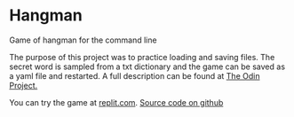 # Hangman
Game of hangman for the command line

The purpose of this project was to practice loading and saving files.  The secret
word is sampled from a txt dictionary and the game can be saved as a yaml file and
restarted. A full description can be found at [The Odin Project.](https://www.theodinproject.com/paths/full-stack-ruby-on-rails/courses/ruby-programming/lessons/file-i-o-and-serialization-ruby-programming)

You can try the game at [replit.com](https://replit.com/@PlaustralCL/hangman#README.md).
[Source code on github](https://github.com/PlaustralCL/hangman)
